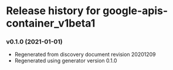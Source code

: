# Release history for google-apis-container_v1beta1

### v0.1.0 (2021-01-01)

* Regenerated from discovery document revision 20201209
* Regenerated using generator version 0.1.0

